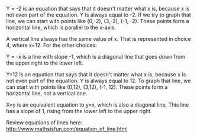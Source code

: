 Y = -2 is an equation that says that it doesn't matter
what x is, because x is not even part of the equation. Y is always equal
to -2. If we try to graph that line, we can start with points like
(0,-2), (3,-2), (-1, -2). These points form a horizontal line, which is
parallel to the x-axis.

A vertical line always has the same value of x. That is represented in
choice 4, where x=12. For the other choices:

Y = -x is a line with slope -1, which is a diagonal line that goes down
from the upper right to the lower left.

Y=12 is an equation that says that it doesn't matter what x is, because
x is not even part of the equation. Y is always equal to 12. To graph
that line, we can start with points like (0,12), (3,12), (-1, 12). These
points form a horizontal line, not a vertical one.

X=y is an equivalent equation to y=x, which is also a diagonal line.
This line has a slope of 1, rising from the lower left to the upper
right.

Review equations of lines here:
<http://www.mathsisfun.com/equation_of_line.html>
